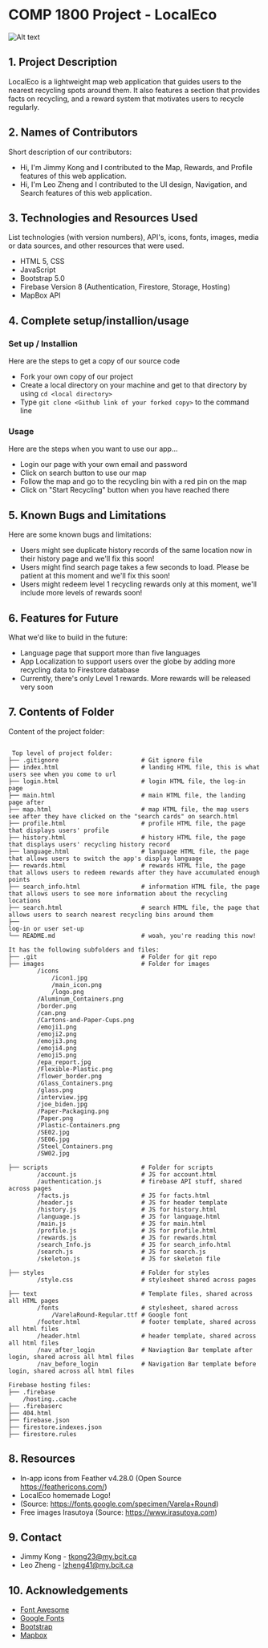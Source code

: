 # COMP 1800 Project - LocalEco
![Alt text](logo.png)

## 1. Project Description
LocalEco is a lightweight map web application that guides users to the nearest recycling spots around them. It also features a section that provides facts on recycling, and a reward system that motivates users to recycle regularly.

## 2. Names of Contributors
Short description of our contributors:

* Hi, I'm Jimmy Kong and I contributed to the Map, Rewards, and Profile features of this web application.
* Hi, I'm Leo Zheng and I contributed to the UI design, Navigation, and Search features of this web application.
	
## 3. Technologies and Resources Used
List technologies (with version numbers), API's, icons, fonts, images, media or data sources, and other resources that were used.
* HTML 5, CSS
* JavaScript
* Bootstrap 5.0
* Firebase Version 8 (Authentication, Firestore, Storage, Hosting)
* MapBox API

## 4. Complete setup/installion/usage

### Set up / Installion
Here are the steps to get a copy of our source code
* Fork your own copy of our project
* Create a local directory on your machine and get to that directory by using `cd <local directory>`
* Type `git clone <Github link of your forked copy>` to the command line

### Usage
Here are the steps when you want to use our app...
* Login our page with your own email and password
* Click on search button to use our map
* Follow the map and go to the recycling bin with a red pin on the map
* Click on "Start Recycling" button when you have reached there

## 5. Known Bugs and Limitations
Here are some known bugs and limitations:
- Users might see duplicate history records of the same location now in their history page and we'll fix this soon!
- Users might find search page takes a few seconds to load. Please be patient at this moment and we'll fix this soon!
- Users might redeem level 1 recycling rewards only at this moment, we'll include more levels of rewards soon!

## 6. Features for Future
What we'd like to build in the future:
* Language page that support more than five languages
* App Localization to support users over the globe by adding more recycling data to Firestore database
* Currently, there's only Level 1 rewards. More rewards will be released very soon
	
## 7. Contents of Folder
Content of the project folder:

```

 Top level of project folder: 
├── .gitignore                       # Git ignore file
├── index.html                       # landing HTML file, this is what users see when you come to url
├── login.html                       # login HTML file, the log-in page
├── main.html                        # main HTML file, the landing page after 
├── map.html                         # map HTML file, the map users see after they have clicked on the "search cards" on search.html 
├── profile.html                     # profile HTML file, the page that displays users' profile
├── history.html                     # history HTML file, the page that displays users' recycling history record
├── language.html                    # language HTML file, the page that allows users to switch the app's display language
├── rewards.html                     # rewards HTML file, the page that allows users to redeem rewards after they have accumulated enough points
├── search_info.html                 # information HTML file, the page that allows users to see more information about the recycling locations
├── search.html                      # search HTML file, the page that allows users to search nearest recycling bins around them
├──
log-in or user set-up
└── README.md                        # woah, you're reading this now!

It has the following subfolders and files:
├── .git                             # Folder for git repo
├── images                           # Folder for images
        /icons
            /icon1.jpg
            /main_icon.png
            /logo.png
        /Aluminum_Containers.png
        /border.png
        /can.png
        /Cartons-and-Paper-Cups.png
        /emoji1.png
        /emoji2.png
        /emoji3.png
        /emoji4.png
        /emoji5.png
        /epa_report.jpg
        /Flexible-Plastic.png
        /flower_border.png
        /Glass_Containers.png
        /glass.png
        /interview.jpg
        /joe_biden.jpg
        /Paper-Packaging.png
        /Paper.png
        /Plastic-Containers.png
        /SE02.jpg
        /SE06.jpg
        /Steel_Containers.png
        /SW02.jpg
        
├── scripts                          # Folder for scripts
        /account.js                  # JS for account.html
        /authentication.js           # firebase API stuff, shared across pages
        /facts.js                    # JS for facts.html
        /header.js                   # JS for header template
        /history.js                  # JS for history.html
        /language.js                 # JS for language.html
        /main.js                     # JS for main.html
        /profile.js                  # JS for profile.html
        /rewards.js                  # JS for rewards.html
        /search_Info.js              # JS for search_info.html
        /search.js                   # JS for search.js
        /skeleton.js                 # JS for skeleton file

├── styles                           # Folder for styles
        /style.css                   # stylesheet shared across pages

├── text                             # Template files, shared across all HTML pages
        /fonts                       # stylesheet, shared across
            /VarelaRound-Regular.ttf # Google font
        /footer.html                 # footer template, shared across all html files
        /header.html                 # header template, shared across all html files
        /nav_after_login             # Naviagtion Bar template after login, shared across all html files
        /nav_before_login            # Navigation Bar template before login, shared across all html files

Firebase hosting files: 
├── .firebase
	/hosting..cache
├── .firebaserc
├── 404.html
├── firebase.json
├── firestore.indexes.json
├── firestore.rules

```

## 8. Resources
- In-app icons from Feather v4.28.0 (Open Source https://feathericons.com/)
- LocalEco homemade Logo!
- (Source: https://fonts.google.com/specimen/Varela+Round)
- Free images Irasutoya (Source: https://www.irasutoya.com)

## 9. Contact 
* Jimmy Kong - tkong23@my.bcit.ca
* Leo Zheng - lzheng41@my.bcit.ca

## 10. Acknowledgements 
* <a href="https://fontawesome.com/">Font Awesome</a>
* <a href="https://fonts.google.com/">Google Fonts</a>
* <a href="https://getbootstrap.com/">Bootstrap</a>
* <a href="https://www.mapbox.com">Mapbox</a>




